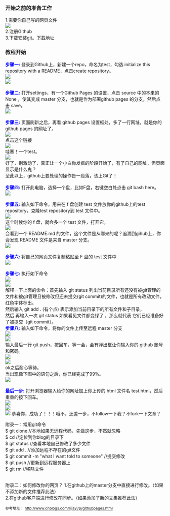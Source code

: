 ### 开始之前的准备工作
1.需要你自己写的网页文件  
![](https://github.com/LucienJan/How-to-preview-your-HTML-on-github/raw/master/images/1.png)  
2.注册Github  
3.下载安装git。[下载地址](https://git-scm.com/downloads)

### 教程开始  
<strong style="color:blue;">步骤一:</strong>
登录到Github上，新建一个repo，命名为test，勾选 initialize this repository with a README，点击create repository。  
![](https://github.com/LucienJan/How-to-preview-your-HTML-on-github/raw/master/images/2.png)  
![](https://github.com/LucienJan/How-to-preview-your-HTML-on-github/raw/master/images/3.png)  
<br />
<strong style="color:blue;">步骤二:</strong>
打开settings，有一个Github Pages 的设置，点击 source 中的本来的 None ，使其变成 master 分支，也就是作为部署github pages 的分支，然后点击 save。  
![](https://github.com/LucienJan/How-to-preview-your-HTML-on-github/raw/master/images/4.png)  
<br />
<strong style="color:blue;">步骤三:</strong>
页面刷新之后，再看 github pages 设置框处，多了一行网址，就是你的 github pages 的网址了。  
![](https://github.com/LucienJan/How-to-preview-your-HTML-on-github/raw/master/images/5.png)  
点击这个链接  
![](https://github.com/LucienJan/How-to-preview-your-HTML-on-github/raw/master/images/6.png)  
哇塞！一个test。  
![](https://github.com/LucienJan/How-to-preview-your-HTML-on-github/raw/master/images/7.jpg)  
好了，别激动了，真正让一个小白你发疯的阶段开始了，有了自己的网址，但页面显示是什么鬼？  
至此以上，github上要处理的操作告一段落，该上Git了！  
<br />
<strong style="color:blue;">步骤四:</strong>
打开此电脑，选择一个盘，比如F盘，右键空白处点击 git bash here。  
![](https://github.com/LucienJan/How-to-preview-your-HTML-on-github/raw/master/images/8.png)  
<br />
<strong style="color:blue;">步骤五:</strong>
输入如下命令，用来在 f 盘创建 test 文件放你的github上的test repository，克隆test repository到 test 文件中。  
![](https://github.com/LucienJan/How-to-preview-your-HTML-on-github/raw/master/images/9.png)  
这个时候你的 f 盘，就会多一个 test 文件，打开它，  
![](https://github.com/LucienJan/How-to-preview-your-HTML-on-github/raw/master/images/10.png)  
会看到一个 README.md 的文件，这个文件是从哪来的呢？追溯到gihub上，你会发现 README 文件是来自 master 分支。  
![](https://github.com/LucienJan/How-to-preview-your-HTML-on-github/raw/master/images/11.jpg)  
<br />
<strong style="color:blue;">步骤六:</strong>
将自己的网页文件复制粘贴至 F 盘的 test 文件中  
![](https://github.com/LucienJan/How-to-preview-your-HTML-on-github/raw/master/images/12.png)  
<br />
<strong style="color:blue;">步骤七:</strong>
执行如下命令  
![](https://github.com/LucienJan/How-to-preview-your-HTML-on-github/raw/master/images/13.png)  
![](https://github.com/LucienJan/How-to-preview-your-HTML-on-github/raw/master/images/14.png)  
解释一下上面的命令：首先输入  git status   列出当前目录所有还没有被git管理的文件和被git管理且被修改但还未提交(git commit)的文件，也就是所有改动文件，红色字体标出。  
然后输入 git add .  (有个点) 表示添加当前目录下的所有文件和子目录，  
然后 再输入一次 git status 如果看见文件都变绿了 ，那么就代表 它们已经准备好了被提交（git commit）。
<br />
<strong style="color:blue;">步骤八:</strong>
输入如下命令，将你的文件上传至远程 master 分支  
![](https://github.com/LucienJan/How-to-preview-your-HTML-on-github/raw/master/images/15.png)  
![](https://github.com/LucienJan/How-to-preview-your-HTML-on-github/raw/master/images/16.png)  
输入最后一行 git push，按回车，等一会，会有弹出框让你输入你的 github 账号和密码。  
![](https://github.com/LucienJan/How-to-preview-your-HTML-on-github/raw/master/images/17.png)  
![](https://github.com/LucienJan/How-to-preview-your-HTML-on-github/raw/master/images/18.png)  
ok之后耐心等待。  
当出现像下图中的语句之后，你已经完成了99%。  
![](https://github.com/LucienJan/How-to-preview-your-HTML-on-github/raw/master/images/19.png)  
<br />
<strong style="color:blue;">最后一步:</strong>
打开浏览器输入给你的网址加上你上传的 html 文件名 test.html，然后重重的按下回车。  
![](https://github.com/LucienJan/How-to-preview-your-HTML-on-github/raw/master/images/20.png)  
![](https://github.com/LucienJan/How-to-preview-your-HTML-on-github/raw/master/images/21.png)  
![](https://github.com/LucienJan/How-to-preview-your-HTML-on-github/raw/master/images/22.png)
恭喜你，成功了！！！哦不，还差一步，不follow一下我？不fork一下文章？
<br />

附录一：常用git命令  
$ git clone		//本地如果无远程代码，先做这步，不然就忽略  
$ cd			//定位到你blog的目录下  
$ git status	//查看本地自己修改了多少文件  
$ git add .		//添加远程不存在的git文件  
$ git commit -m "what I want told to someone" //提交修改  
$ git push		//更新到远程服务器上  
$ git rm		//移除文件  
<br />

附录二：如何修改你的网页？
1.在github上的master分支中直接进行修改。（如果不添加新的文件推荐此法）  
2.在github客户端进行修改在同步。（如果添加了新的文集推荐此法）  




<sub>参考地址：
<a target="_blank" href="http://www.cnblogs.com/lijiayi/p/githubpages.html">http://www.cnblogs.com/lijiayi/p/githubpages.html</a>
</sub>
